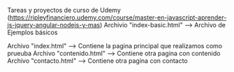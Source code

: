 Tareas y proyectos de curso de Udemy (https://ripleyfinanciero.udemy.com/course/master-en-javascript-aprender-js-jquery-angular-nodejs-y-mas)
Archivio "index-basic.html"   -->  Archivo de Ejemplos básicos

Archivo "index.html" -->   Contiene la pagina principal que realizamos como prueuba
Archivo "contenido.html" --> Contiene otra pagina con contenido
Archivo "contacto.html" --> Contiene otra pagina con contacto
